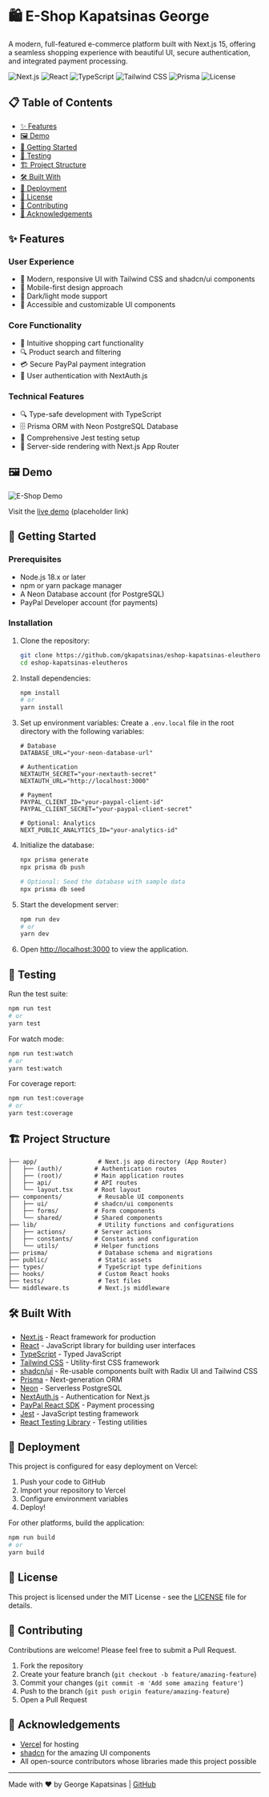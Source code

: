 # 🛍️ E-Shop Kapatsinas George

A modern, full-featured e-commerce platform built with Next.js 15, offering a seamless shopping experience with beautiful UI, secure authentication, and integrated payment processing.

![Next.js](https://img.shields.io/badge/Next.js-15.2.4-black?style=for-the-badge&logo=next.js)
![React](https://img.shields.io/badge/React-19.1.0-blue?style=for-the-badge&logo=react)
![TypeScript](https://img.shields.io/badge/TypeScript-5.0-blue?style=for-the-badge&logo=typescript)
![Tailwind CSS](https://img.shields.io/badge/Tailwind_CSS-3.4.1-38B2AC?style=for-the-badge&logo=tailwind-css)
![Prisma](https://img.shields.io/badge/Prisma-4.16.2-2D3748?style=for-the-badge&logo=prisma)
![License](https://img.shields.io/badge/License-MIT-yellow.svg?style=for-the-badge)

## 📋 Table of Contents

- [✨ Features](#-features)
- [🖼️ Demo](#-demo)
- [🚀 Getting Started](#-getting-started)
- [🧪 Testing](#-testing)
- [🏗️ Project Structure](#-project-structure)
- [🛠️ Built With](#-built-with)
- [🚢 Deployment](#-deployment)
- [📝 License](#-license)
- [👥 Contributing](#-contributing)
- [🙏 Acknowledgements](#-acknowledgements)

## ✨ Features

### User Experience
- 🎨 Modern, responsive UI with Tailwind CSS and shadcn/ui components
- 📱 Mobile-first design approach
- 🌙 Dark/light mode support
- 🎯 Accessible and customizable UI components

### Core Functionality
- 🛒 Intuitive shopping cart functionality
- 🔍 Product search and filtering
- 💳 Secure PayPal payment integration
- 🔐 User authentication with NextAuth.js

### Technical Features
- 🔍 Type-safe development with TypeScript
- 🗄️ Prisma ORM with Neon PostgreSQL Database
- 🧪 Comprehensive Jest testing setup
- 🚀 Server-side rendering with Next.js App Router

## 🖼️ Demo

![E-Shop Demo](https://via.placeholder.com/800x400?text=E-Shop+Demo+Screenshot)

Visit the [live demo](https://eshop-kapatsinas-eleutheros.vercel.app) (placeholder link)

## 🚀 Getting Started

### Prerequisites

- Node.js 18.x or later
- npm or yarn package manager
- A Neon Database account (for PostgreSQL)
- PayPal Developer account (for payments)

### Installation

1. Clone the repository:
   ```bash
   git clone https://github.com/gkapatsinas/eshop-kapatsinas-eleutheros.git
   cd eshop-kapatsinas-eleutheros
   ```

2. Install dependencies:
   ```bash
   npm install
   # or
   yarn install
   ```

3. Set up environment variables:
   Create a `.env.local` file in the root directory with the following variables:
   ```env
   # Database
   DATABASE_URL="your-neon-database-url"

   # Authentication
   NEXTAUTH_SECRET="your-nextauth-secret"
   NEXTAUTH_URL="http://localhost:3000"

   # Payment
   PAYPAL_CLIENT_ID="your-paypal-client-id"
   PAYPAL_CLIENT_SECRET="your-paypal-client-secret"

   # Optional: Analytics
   NEXT_PUBLIC_ANALYTICS_ID="your-analytics-id"
   ```

4. Initialize the database:
   ```bash
   npx prisma generate
   npx prisma db push

   # Optional: Seed the database with sample data
   npx prisma db seed
   ```

5. Start the development server:
   ```bash
   npm run dev
   # or
   yarn dev
   ```

6. Open [http://localhost:3000](http://localhost:3000) to view the application.

## 🧪 Testing

Run the test suite:
```bash
npm run test
# or
yarn test
```

For watch mode:
```bash
npm run test:watch
# or
yarn test:watch
```

For coverage report:
```bash
npm run test:coverage
# or
yarn test:coverage
```

## 🏗️ Project Structure

```
├── app/                 # Next.js app directory (App Router)
│   ├── (auth)/         # Authentication routes
│   ├── (root)/         # Main application routes
│   ├── api/            # API routes
│   └── layout.tsx      # Root layout
├── components/          # Reusable UI components
│   ├── ui/             # shadcn/ui components
│   ├── forms/          # Form components
│   └── shared/         # Shared components
├── lib/                 # Utility functions and configurations
│   ├── actions/        # Server actions
│   ├── constants/      # Constants and configuration
│   └── utils/          # Helper functions
├── prisma/              # Database schema and migrations
├── public/              # Static assets
├── types/               # TypeScript type definitions
├── hooks/               # Custom React hooks
├── tests/               # Test files
└── middleware.ts        # Next.js middleware
```

## 🛠️ Built With

- [Next.js](https://nextjs.org/) - React framework for production
- [React](https://reactjs.org/) - JavaScript library for building user interfaces
- [TypeScript](https://www.typescriptlang.org/) - Typed JavaScript
- [Tailwind CSS](https://tailwindcss.com/) - Utility-first CSS framework
- [shadcn/ui](https://ui.shadcn.com/) - Re-usable components built with Radix UI and Tailwind CSS
- [Prisma](https://www.prisma.io/) - Next-generation ORM
- [Neon](https://neon.tech/) - Serverless PostgreSQL
- [NextAuth.js](https://next-auth.js.org/) - Authentication for Next.js
- [PayPal React SDK](https://www.npmjs.com/package/@paypal/react-paypal-js) - Payment processing
- [Jest](https://jestjs.io/) - JavaScript testing framework
- [React Testing Library](https://testing-library.com/docs/react-testing-library/intro/) - Testing utilities

## 🚢 Deployment

This project is configured for easy deployment on Vercel:

1. Push your code to GitHub
2. Import your repository to Vercel
3. Configure environment variables
4. Deploy!

For other platforms, build the application:

```bash
npm run build
# or
yarn build
```

## 📝 License

This project is licensed under the MIT License - see the [LICENSE](LICENSE) file for details.

## 👥 Contributing

Contributions are welcome! Please feel free to submit a Pull Request.

1. Fork the repository
2. Create your feature branch (`git checkout -b feature/amazing-feature`)
3. Commit your changes (`git commit -m 'Add some amazing feature'`)
4. Push to the branch (`git push origin feature/amazing-feature`)
5. Open a Pull Request

## 🙏 Acknowledgements

- [Vercel](https://vercel.com) for hosting
- [shadcn](https://twitter.com/shadcn) for the amazing UI components
- All open-source contributors whose libraries made this project possible

---

Made with ❤️ by George Kapatsinas | [GitHub](https://github.com/GeoRKP)